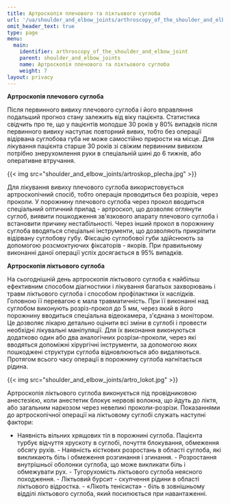 ```yaml
---
title: Артроскопія плечового та ліктьового суглоба
url: '/ua/shoulder_and_elbow_joints/arthroscopy_of_the_shoulder_and_elbow_joint'
omit_header_text: true
type: page
menu:
  main:
    identifier: arthroscopy_of_the_shoulder_and_elbow_joint
    parent: shoulder_and_elbow_joints
    name: Артроскопія плечового та ліктьового суглоба
    weight: 7
layout: privacy
---
```


**Артроскопія плечового суглоба**

Після первинного вивиху плечового суглоба і його вправляння подальший прогноз стану залежить від віку пацієнта.
Статистика свідчить про те, що у пацієнтів молодше 30 років у 80% випадків після первинного вивиху наступає повторний
вивих, тобто без операції відірвана суглобова губа не може самостійно прирости на місце. Для лікування пацієнта старше
30 років зі свіжим первинним вивихом потрібно знерухомлення руки в спеціальній шині до 6 тижнів, або оперативне
втручання.

{{< img src="shoulder_and_elbow_joints/artroskop_plecha.jpg" >}}

Для лікування вивиху плечового суглоба використовується артроскопічний спосіб, тобто операція проводиться без розрізів,
через проколи. У порожнину плечового суглоба через прокол вводиться спеціальний оптичний прилад - артроскоп, що дозволяє
оглянути суглоб, виявити пошкодження зв'язкового апарату плечового суглоба і встановити причину нестабільності. Через
інший прокол в порожнину суглоба вводяться спеціальні інструменти, що дозволяють прикріпити відірвану суглобову губу.
Фіксацію суглобової губи здійснюють за допомогою розсмоктуючих фіксаторів - якорів. При правильному виконанні даної
операції успіх досягається в 95% випадків.

**Артроскопія ліктьового суглоба**

На сьогоднішній день артроскопія ліктьового суглоба є найбільш ефективним способом діагностики і лікування багатьох
захворювань і травм ліктьового суглоба і способом профілактики їх наслідків. Головною її перевагою є мала
травматичність. При її виконанні над суглобом виконують розріз-прокол до 5 мм, через який в його порожнину вводиться
спеціальна відеокамера, з'єднана з монітором. Це дозволяє лікарю детально оцінити всі зміни в суглобі і провести
необхідні лікувальні маніпуляції. Для їх виконання виконуються додатково один або два аналогічних розрізи-проколи, через
які вводяться допоміжні хірургічні інструменти, за допомогою яких пошкоджені структури суглоба відновлюються або
видаляються. Протягом всього часу операції в порожнину суглоба нагнітається рідина.

{{< img src="shoulder_and_elbow_joints/artro_lokot.jpg" >}}

Артроскопія ліктьового суглоба виконується під провідниковою анестезією, коли анестетик блокує нервові волокна, що йдуть
до ліктя, або загальним наркозом через невеликі проколи-розрізи. Показаннями до артроскопічної операції на ліктьовому
суглобі служать наступні фактори:

- Наявність вільних хрящових тіл в порожнині суглоба. Пацієнта турбує відчуття хрускоту в суглобі, почуття блокування,
обмеження обсягу рухів. - Наявність кісткових розростань в області суглоба, які викликають біль і обмеження розгинання і
згинання. - Розростання внутрішньої оболонки суглоба, що може викликати біль і обмежувати рух. - Тугорухомість
ліктьового суглоба неясного походження. - Ліктьовий бурсит - скупчення рідини в області ліктьового відростка. - «Лікоть
тенісиста» - біль в зовнішньому відділі ліктьового суглоба, який посилюється при навантаженні.
